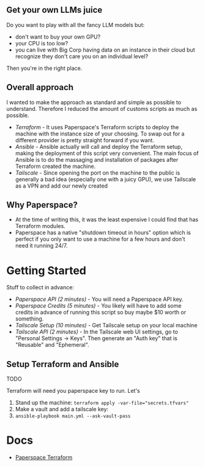 ## Get your own LLMs juice

Do you want to play with all the fancy LLM models but:
- don't want to buy your own GPU?
- your CPU is too low?
- you can live with Big Corp having data on an instance in their cloud but recognize they don't care you on an individual level?

Then you're in the right place.

## Overall approach

I wanted to make the approach as standard and simple as possible to understand. Therefore I reduced the amount of customs scripts as much as possible.

- *Terraform* - It uses Paperspace's Terraform scripts to deploy the machine with the instance size of your choosing. To swap out for a different provider is pretty straight forward if you want. 
- *Ansible* - Ansible actually will call and deploy the Terraform setup, making the deployment of this script very convenient. The main focus of Ansible is to do the massaging and installation of packages after Terraform created the machine.
- *Tailscale* - Since opening the port on the machine to the public is generally a bad idea (especially one with a juicy GPU), we use Tailscale as a VPN and add our newly created

## Why Paperspace?

- At the time of writing this, it was the least expensive I could find that has Terraform modules.
- Paperspace has a native "shutdown timeout in hours" option which is perfect if you only want to use a machine for a few hours and don't need it running 24/7.

# Getting Started

Stuff to collect in advance:

- *Paperspace API (2 minutes)* - You will need a Paperspace API key.
- *Paperspace Credits (5 minutes)* - You likely will have to add some credits in advance of running this script so buy maybe $10 worth or something.
- *Tailscale Setup (10 minutes)* - Get Tailscale setup on your local machine
- *Tailscale API (2 minutes)* - In the Tailscale web UI settings, go to "Personal Settings -> Keys". Then generate an "Auth key" that is "Reusable" and "Ephemeral".

## Setup Terraform and Ansible

TODO 

Terraform will need you paperspace key to run. Let's

1. Stand up the machine: `terraform apply -var-file="secrets.tfvars"`
2. Make a vault and add a tailscale key: 
2. `ansible-playbook main.yml --ask-vault-pass`

# Docs

- [Paperspace Terraform](https://github.com/Paperspace/terraform-provider-paperspace/blob/master/pkg/provider/main.tf)
